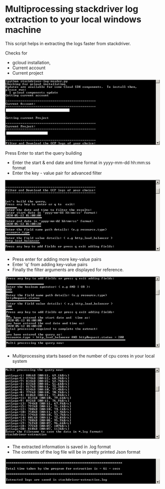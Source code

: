  # Multiprocessing stackdriver log extraction to your local windows machine
 
 This script helps in extracting the logs faster from stackdriver. 
 
Checks for 
* gcloud installation,
* Current account
* Current project 

![Check pre-requisites](/ss/1.jpg)


Press Enter to start the query building

* Enter the start & end date and time format in yyyy-mm-dd hh:mm:ss format
* Enter the key - value pair for advanced filter

![Query builder](/ss/2.jpg)


* Press enter for adding more key-value pairs
* Enter 'q' from adding key-value pairs
* Finally the filter arguments are displayed for reference. 

![Query builder - additional arguments](/ss/3.jpg)

* Multiprocessing starts based on the number of cpu cores in your local system

![Multiprocessing](/ss/4.JPG)

* The extracted information is saved in .log format
* The contents of the log file will be in pretty printed Json format

![Log file](/ss/5.JPG)










